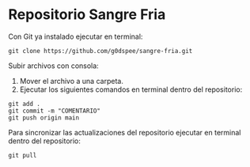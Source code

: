 # Repositorio Sangre Fria

Con Git ya instalado ejecutar en terminal:

```git clone https://github.com/g0dspee/sangre-fria.git```

Subir archivos con consola:

1. Mover el archivo a una carpeta.
2. Ejecutar los siguientes comandos en terminal dentro del repositorio:

```git
git add .
git commit -m "COMENTARIO"
git push origin main
```

Para sincronizar las actualizaciones del repositorio ejecutar en terminal dentro del repositorio:

```git pull```
